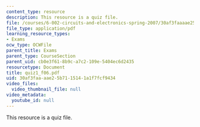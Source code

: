 ```yaml
---
content_type: resource
description: This resource is a quiz file.
file: /courses/6-002-circuits-and-electronics-spring-2007/30af3faaaae25b7115141a1f7fcf9434_quiz1_f06.pdf
file_type: application/pdf
learning_resource_types:
- Exams
ocw_type: OCWFile
parent_title: Exams
parent_type: CourseSection
parent_uid: cb0e3f61-8b9c-a7c2-109e-5404ec6d2435
resourcetype: Document
title: quiz1_f06.pdf
uid: 30af3faa-aae2-5b71-1514-1a1f7fcf9434
video_files:
  video_thumbnail_file: null
video_metadata:
  youtube_id: null
---
```

This resource is a quiz file.

